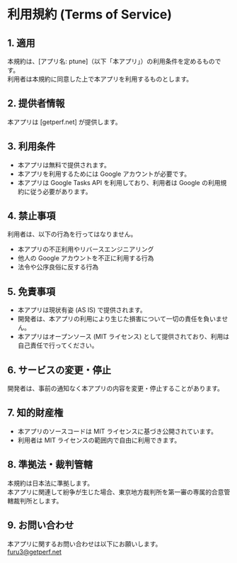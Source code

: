 # 利用規約 (Terms of Service)

## 1. 適用
本規約は、[アプリ名: ptune]（以下「本アプリ」）の利用条件を定めるものです。  
利用者は本規約に同意した上で本アプリを利用するものとします。  

## 2. 提供者情報
本アプリは [getperf.net] が提供します。  

## 3. 利用条件
- 本アプリは無料で提供されます。  
- 本アプリを利用するためには Google アカウントが必要です。  
- 本アプリは Google Tasks API を利用しており、利用者は Google の利用規約に従う必要があります。  

## 4. 禁止事項
利用者は、以下の行為を行ってはなりません。
- 本アプリの不正利用やリバースエンジニアリング  
- 他人の Google アカウントを不正に利用する行為  
- 法令や公序良俗に反する行為  

## 5. 免責事項
- 本アプリは現状有姿 (AS IS) で提供されます。  
- 開発者は、本アプリの利用により生じた損害について一切の責任を負いません。  
- 本アプリはオープンソース (MIT ライセンス) として提供されており、利用は自己責任で行ってください。  

## 6. サービスの変更・停止
開発者は、事前の通知なく本アプリの内容を変更・停止することがあります。  

## 7. 知的財産権
- 本アプリのソースコードは MIT ライセンスに基づき公開されています。  
- 利用者は MIT ライセンスの範囲内で自由に利用できます。  

## 8. 準拠法・裁判管轄
本規約は日本法に準拠します。  
本アプリに関連して紛争が生じた場合、東京地方裁判所を第一審の専属的合意管轄裁判所とします。  

## 9. お問い合わせ
本アプリに関するお問い合わせは以下にお願いします。  
furu3@getperf.net
